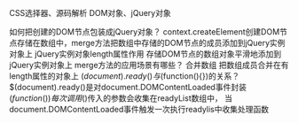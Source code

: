 CSS选择器、源码解析
DOM对象、jQuery对象

 如何把创建的DOM节点包装成jQuery对象？
    context.createElement创建DOM节点存储在数组中，merge方法把数组中存储的DOM节点的成员添加到jQuery实例对象上
jQuery实例对象length属性作用
    存储DOM节点的数组对象平滑地添加到jQuery实例对象上
merge方法的应用场景有哪些？
    合并数组
    把数组成员合并在有length属性的对象上
$(document).ready() 与$(function(){})的关系？
    $(document).ready()是对document.DOMContentLoaded事件封装
    $(function(){})每次调用$()传入的参数会收集在readyList数组中，
    当document.DOMContentLoaded事件触发一次执行readylis中收集处理函数